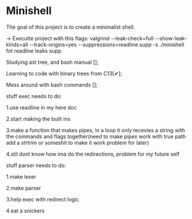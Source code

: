 # Minishell
The goal of this project is to create a minimalist shell.

-> Executte project with this flags: valgrind --leak-check=full --show-leak-kinds=all --track-origins=yes --suppressions=readline.supp -s ./minishell
fot readline leaks supp


Studying ast tree, and bash manual [];

Learning to code with binary trees from C13[✔];

Mess around with bash commands [];


stuff exec needs to do:

1.use readline in my here doc
   
2.start making the built ins

3.make a function that makes pipes, in a loop it only recevies a string with the commands and flags together(need to make pipex work with true path add a strtrim or someshit to make it work problem for later)

4.stil dont know how ima do the redirections, problem for my future self



stuff parser needs to do:

1.make lexer

2.make parser

3.help exec with redirect logic

4.eat a snickers
